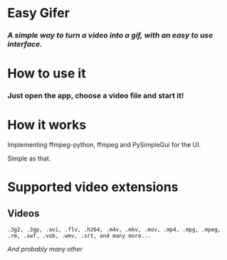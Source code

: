 # Easy Gifer
### *A simple way to turn a video into a gif, with an easy to use interface.*


# How to use it
### Just open the app, choose a video file and start it!




# How it works
Implementing ffmpeg-python, ffmpeg and PySimpleGui for the UI. 

Simple as that.

# Supported video extensions

## Videos
    .3g2, .3gp, .avi, .flv, .h264, .m4v, .mkv, .mov, .mp4, .mpg, .mpeg, .rm, .swf, .vob, .wmv, .srt, and many more...

*And probably many other*